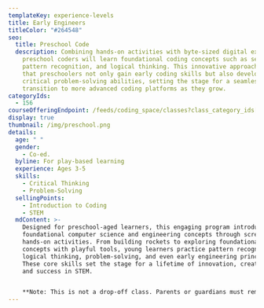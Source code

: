 ```yaml
---
templateKey: experience-levels
title: Early Engineers
titleColor: "#264548"
seo:
  title: Preschool Code
  description: Combining hands-on activities with byte-sized digital exercises,
    preschool coders will learn foundational coding concepts such as sequencing,
    pattern recognition, and logical thinking. This innovative approach ensures
    that preschoolers not only gain early coding skills but also develop
    critical problem-solving abilities, setting the stage for a seamless
    transition to more advanced coding platforms as they grow.
categoryIds:
  - 156
courseOfferingEndpoint: /feeds/coding_space/classes?class_category_ids[]=156
display: true
thumbnail: /img/preschool.png
details:
  age: " "
  gender:
    - Co-ed.
  byline: For play-based learning
  experience: Ages 3-5
  skills:
    - Critical Thinking
    - Problem-Solving
  sellingPoints:
    - Introduction to Coding
    - STEM
  mdContent: >-
    Designed for preschool-aged learners, this engaging program introduces
    foundational computer science and engineering concepts through screen-free,
    hands-on activities. From building rockets to exploring foundational coding
    concepts with playful tools, young learners practice pattern recognition,
    logical thinking, problem-solving, and even early engineering principle.
    These core skills set the stage for a lifetime of innovation, creativity,
    and success in STEM.


    **N﻿ote: This is not a drop-off class. Parents or guardians must remain on-site throughout the session.**
---
```

